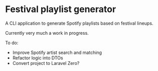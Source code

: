 # Festival playlist generator

A CLI application to generate Spotify playlists based on festival lineups.

Currently very much a work in progress.

To do:
- Improve Spotify artist search and matching
- Refactor logic into DTOs
- Convert project to Laravel Zero?
